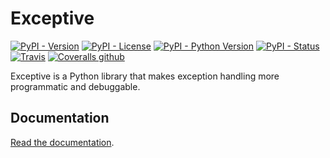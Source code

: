 # Exceptive

[![PyPI - Version](https://img.shields.io/pypi/v/exceptive.svg)](https://pypi.org/project/exceptive/)
[![PyPI - License](https://img.shields.io/pypi/l/exceptive.svg)](LICENSE.txt)
[![PyPI - Python Version](https://img.shields.io/pypi/pyversions/exceptive.svg)](https://pypi.org/project/exceptive/)
[![PyPI - Status](https://img.shields.io/pypi/status/exceptive.svg)](https://pypi.org/project/exceptive/)
[![Travis](https://img.shields.io/travis/erayerdin/exceptive.svg)](http://travis-ci.org/erayerdin/exceptive)
[![Coveralls github](https://img.shields.io/coveralls/github/erayerdin/exceptive.svg)](https://coveralls.io/github/erayerdin/exceptive)

Exceptive is a Python library that makes exception handling more programmatic
and debuggable.

## Documentation

[Read the documentation](http://exceptive.readthedocs.io).
